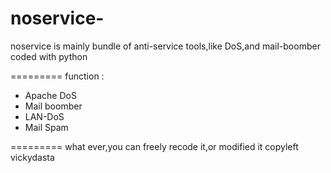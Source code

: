 noservice-
==========

noservice is mainly bundle of anti-service tools,like DoS,and mail-boomber coded with python 

=========
function : 
- Apache DoS
- Mail boomber
- LAN-DoS
- Mail Spam

=========
what ever,you can freely recode it,or modified it
copyleft vickydasta 
